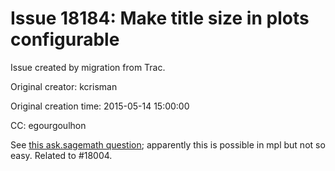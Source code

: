 # Issue 18184: Make title size in plots configurable

Issue created by migration from Trac.

Original creator: kcrisman

Original creation time: 2015-05-14 15:00:00

CC:  egourgoulhon

See [this ask.sagemath question](http://ask.sagemath.org/question/26807/how-do-i-adjust-the-size-of-axes-labels-and-figure-titles-in-plots/); apparently this is possible in mpl but not so easy.  Related to #18004.
